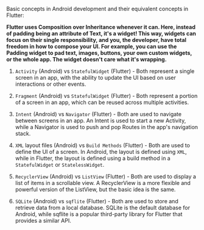 Basic concepts in Android development and their equivalent concepts in Flutter:

**Flutter uses Composition over Inheritance whenever it can. Here, instead of padding being an attribute of Text, it's a widget!
This way, widgets can focus on their single responsibility, and you, the developer, have total freedom in how to compose your UI. For example, you can use the Padding widget to pad text, images, buttons, your own custom widgets, or the whole app. The widget doesn't care what it's wrapping.**

1. `Activity` (Android) vs `StatefulWidget` (Flutter) - Both represent a single screen in an app, with the ability to update the UI based on user interactions or other events.

2. `Fragment` (Android) vs `StatefulWidget` (Flutter) - Both represent a portion of a screen in an app, which can be reused across multiple activities.

3. `Intent` (Android) vs `Navigator` (Flutter) - Both are used to navigate between screens in an app. An Intent is used to start a new Activity, while a Navigator is used to push and pop Routes in the app's navigation stack.

4. `XML` layout files (Android) vs `Build Methods` (Flutter) - Both are used to define the UI of a screen. In Android, the layout is defined using `XML`, while in Flutter, the layout is defined using a build method in a `StatefulWidget` or `StatelessWidget`.

5. `RecyclerView` (Android) vs `ListView` (Flutter) - Both are used to display a list of items in a scrollable view. A RecyclerView is a more flexible and powerful version of the ListView, but the basic idea is the same.

6. `SQLite` (Android) vs `sqflite` (Flutter) - Both are used to store and retrieve data from a local database. SQLite is the default database for Android, while sqflite is a popular third-party library for Flutter that provides a similar API.
